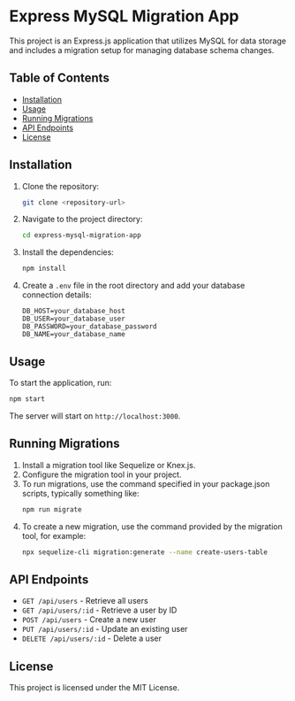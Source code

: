 # Express MySQL Migration App

This project is an Express.js application that utilizes MySQL for data storage and includes a migration setup for managing database schema changes.

## Table of Contents

- [Installation](#installation)
- [Usage](#usage)
- [Running Migrations](#running-migrations)
- [API Endpoints](#api-endpoints)
- [License](#license)

## Installation

1. Clone the repository:
   ```sh
   git clone <repository-url>
   ```

2. Navigate to the project directory:
   ```sh
   cd express-mysql-migration-app
   ```

3. Install the dependencies:
   ```sh
   npm install
   ```

4. Create a `.env` file in the root directory and add your database connection details:
   ```env
   DB_HOST=your_database_host
   DB_USER=your_database_user
   DB_PASSWORD=your_database_password
   DB_NAME=your_database_name
   ```

## Usage

To start the application, run:
```sh
npm start
```

The server will start on `http://localhost:3000`.

## Running Migrations

1. Install a migration tool like Sequelize or Knex.js.
2. Configure the migration tool in your project.
3. To run migrations, use the command specified in your package.json scripts, typically something like:
   ```sh
   npm run migrate
   ```
4. To create a new migration, use the command provided by the migration tool, for example:
   ```sh
   npx sequelize-cli migration:generate --name create-users-table
   ```

## API Endpoints

- `GET /api/users` - Retrieve all users
- `GET /api/users/:id` - Retrieve a user by ID
- `POST /api/users` - Create a new user
- `PUT /api/users/:id` - Update an existing user
- `DELETE /api/users/:id` - Delete a user

## License

This project is licensed under the MIT License.
